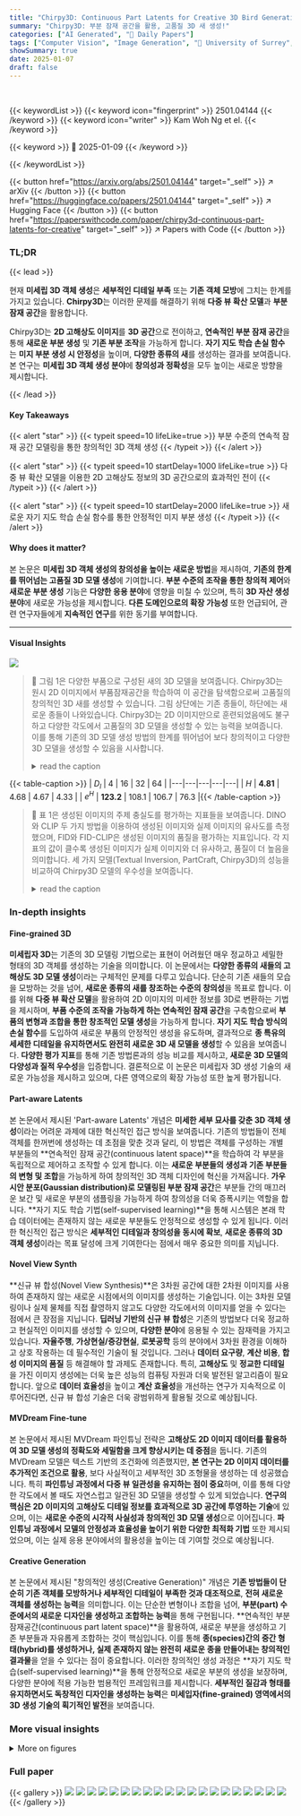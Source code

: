 ```yaml
---
title: "Chirpy3D: Continuous Part Latents for Creative 3D Bird Generation"
summary: "Chirpy3D: 부분 잠재 공간을 활용, 고품질 3D 새 생성!"
categories: ["AI Generated", "🤗 Daily Papers"]
tags: ["Computer Vision", "Image Generation", "🏢 University of Surrey",]
showSummary: true
date: 2025-01-07
draft: false
---
```


<br>

{{< keywordList >}}
{{< keyword icon="fingerprint" >}} 2501.04144 {{< /keyword >}}
{{< keyword icon="writer" >}} Kam Woh Ng et el. {{< /keyword >}}
 
{{< keyword >}} 🤗 2025-01-09 {{< /keyword >}}
 
{{< /keywordList >}}

{{< button href="https://arxiv.org/abs/2501.04144" target="_self" >}}
↗ arXiv
{{< /button >}}
{{< button href="https://huggingface.co/papers/2501.04144" target="_self" >}}
↗ Hugging Face
{{< /button >}}
{{< button href="https://paperswithcode.com/paper/chirpy3d-continuous-part-latents-for-creative" target="_self" >}}
↗ Papers with Code
{{< /button >}}




### TL;DR


{{< lead >}}

현재 **미세립 3D 객체 생성**은 **세부적인 디테일 부족** 또는 **기존 객체 모방**에 그치는 한계를 가지고 있습니다. **Chirpy3D**는 이러한 문제를 해결하기 위해 **다중 뷰 확산 모델**과 **부분 잠재 공간**을 활용합니다. 



Chirpy3D는 **2D 고해상도 이미지**를 **3D 공간**으로 전이하고, **연속적인 부분 잠재 공간**을 통해 **새로운 부분 생성** 및 **기존 부분 조작**을 가능하게 합니다. **자기 지도 학습 손실 함수**는 **미지 부분 생성 시 안정성**을 높이며, **다양한 종류의 새**를 생성하는 결과를 보여줍니다.  본 연구는 **미세립 3D 객체 생성 분야**에 **창의성과 정확성**을 모두 높이는 새로운 방향을 제시합니다.

{{< /lead >}}


#### Key Takeaways

{{< alert "star" >}}
{{< typeit speed=10 lifeLike=true >}} 부분 수준의 연속적 잠재 공간 모델링을 통한 창의적인 3D 객체 생성 {{< /typeit >}}
{{< /alert >}}

{{< alert "star" >}}
{{< typeit speed=10 startDelay=1000 lifeLike=true >}} 다중 뷰 확산 모델을 이용한 2D 고해상도 정보의 3D 공간으로의 효과적인 전이 {{< /typeit >}}
{{< /alert >}}

{{< alert "star" >}}
{{< typeit speed=10 startDelay=2000 lifeLike=true >}} 새로운 자기 지도 학습 손실 함수를 통한 안정적인 미지 부분 생성 {{< /typeit >}}
{{< /alert >}}

#### Why does it matter?
본 논문은 **미세립 3D 객체 생성의 창의성을 높이는 새로운 방법**을 제시하여, **기존의 한계를 뛰어넘는 고품질 3D 모델 생성**에 기여합니다. **부분 수준의 조작을 통한 창의적 제어**와 **새로운 부분 생성** 기능은 **다양한 응용 분야**에 영향을 미칠 수 있으며, 특히 **3D 자산 생성 분야**에 새로운 가능성을 제시합니다. **다른 도메인으로의 확장 가능성** 또한 언급되어, 관련 연구자들에게 **지속적인 연구**를 위한 동기를 부여합니다.

------
#### Visual Insights



![](https://arxiv.org/html/2501.04144/x2.png)

> 🔼 그림 1은 다양한 부품으로 구성된 새의 3D 모델을 보여줍니다. Chirpy3D는 원시 2D 이미지에서 부품잠재공간을 학습하여 이 공간을 탐색함으로써 고품질의 창의적인 3D 새를 생성할 수 있습니다. 그림 상단에는 기존 종들이, 하단에는 새로운 종들이 나와있습니다.  Chirpy3D는 2D 이미지만으로 훈련되었음에도 불구하고 다양한 각도에서 고품질의 3D 모델을 생성할 수 있는 능력을 보여줍니다.  이를 통해 기존의 3D 모델 생성 방법의 한계를 뛰어넘어 보다 창의적이고 다양한 3D 모델을 생성할 수 있음을 시사합니다.
> <details>
> <summary>read the caption</summary>
> Figure 1:  Generated chirpy 3D birds composed of diverse parts. Our Chirpy3D learns a part latent space from raw 2D images and can generate high-quality creative 3D birds by exploring the part latent space. (Top) Existing species. (Bottom) Novel species.
> </details>





{{< table-caption >}}
| $D_{l}$ | 4 | 16 | 32 | 64 |
|---|---|---|---|---|
| $H$ | **4.81** | 4.68 | 4.67 | 4.33 |
| $e^{H}$ | **123.2** | 108.1 | 106.7 | 76.3 |{{< /table-caption >}}

> 🔼 표 1은 생성된 이미지의 주제 충실도를 평가하는 지표들을 보여줍니다.  DINO와 CLIP 두 가지 방법을 이용하여 생성된 이미지와 실제 이미지의 유사도를 측정했으며, FID와 FID-CLIP은 생성된 이미지의 품질을 평가하는 지표입니다.  각 지표의 값이 클수록 생성된 이미지가 실제 이미지와 더 유사하고, 품질이 더 높음을 의미합니다.  세 가지 모델(Textual Inversion, PartCraft, Chirpy3D)의 성능을 비교하여 Chirpy3D 모델의 우수성을 보여줍니다.
> <details>
> <summary>read the caption</summary>
> Table 1: Subject fidelity metrics.
> </details>





### In-depth insights


#### Fine-grained 3D
**미세립자 3D**는 기존의 3D 모델링 기법으로는 표현이 어려웠던 매우 정교하고 세밀한 형태의 3D 객체를 생성하는 기술을 의미합니다.  이 논문에서는 **다양한 종류의 새들의 고해상도 3D 모델 생성**이라는 구체적인 문제를 다루고 있습니다.  단순히 기존 새들의 모습을 모방하는 것을 넘어, **새로운 종류의 새를 창조하는 수준의 창의성**을 목표로 합니다. 이를 위해 **다중 뷰 확산 모델**을 활용하여 2D 이미지의 미세한 정보를 3D로 변환하는 기법을 제시하며, **부품 수준의 조작을 가능하게 하는 연속적인 잠재 공간**을 구축함으로써 **부품의 변형과 조합을 통한 창조적인 모델 생성**을 가능하게 합니다.  **자기 지도 학습 방식의 손실 함수**를 도입하여 새로운 부품의 안정적인 생성을 유도하며, 결과적으로 **종 특유의 세세한 디테일을 유지하면서도 완전히 새로운 3D 새 모델을 생성**할 수 있음을 보여줍니다.  **다양한 평가 지표**를 통해 기존 방법론과의 성능 비교를 제시하고, **새로운 3D 모델의 다양성과 질적 우수성**을 입증합니다.  결론적으로 이 논문은 미세립자 3D 생성 기술의 새로운 가능성을 제시하고 있으며,  다른 영역으로의 확장 가능성 또한 높게 평가됩니다.

#### Part-aware Latents
본 논문에서 제시된 'Part-aware Latents' 개념은 **미세한 세부 묘사를 갖춘 3D 객체 생성**이라는 어려운 과제에 대한 혁신적인 접근 방식을 보여줍니다.  기존의 방법들이 전체 객체를 한꺼번에 생성하는 데 초점을 맞춘 것과 달리, 이 방법은 객체를 구성하는 개별 부분들의 **연속적인 잠재 공간(continuous latent space)**을 학습하여 각 부분을 독립적으로 제어하고 조작할 수 있게 합니다. 이는 **새로운 부분들의 생성과 기존 부분들의 변형 및 조합**을 가능하게 하여 창의적인 3D 객체 디자인에 혁신을 가져옵니다.  **가우시안 분포(Gaussian distribution)로 모델링된 부분 잠재 공간**은 부분들 간의 매끄러운 보간 및 새로운 부분의 샘플링을 가능하게 하여 창의성을 더욱 증폭시키는 역할을 합니다.  **자기 지도 학습 기법(self-supervised learning)**을 통해 시스템은 본래 학습 데이터에는 존재하지 않는 새로운 부분들도 안정적으로 생성할 수 있게 됩니다.  이러한 혁신적인 접근 방식은 **세부적인 디테일과 창의성을 동시에 확보**,  **새로운 종류의 3D 객체 생성**이라는 목표 달성에 크게 기여한다는 점에서 매우 중요한 의미를 지닙니다.

#### Novel View Synth
**신규 뷰 합성(Novel View Synthesis)**은 3차원 공간에 대한 2차원 이미지를 사용하여 존재하지 않는 새로운 시점에서의 이미지를 생성하는 기술입니다. 이는 3차원 모델링이나 실제 물체를 직접 촬영하지 않고도 다양한 각도에서의 이미지를 얻을 수 있다는 점에서 큰 장점을 지닙니다.  **딥러닝 기반의 신규 뷰 합성**은 기존의 방법보다 더욱 정교하고 현실적인 이미지를 생성할 수 있으며, **다양한 분야**에 응용될 수 있는 잠재력을 가지고 있습니다.  **자율주행**, **가상현실/증강현실**, **로봇공학** 등의 분야에서 3차원 환경을 이해하고 상호 작용하는 데 필수적인 기술이 될 것입니다.  그러나 **데이터 요구량**, **계산 비용**, **합성 이미지의 품질** 등 해결해야 할 과제도 존재합니다. 특히, **고해상도** 및 **정교한 디테일**을 가진 이미지 생성에는 더욱 높은 성능의 컴퓨팅 자원과 더욱 발전된 알고리즘이 필요합니다.  앞으로 **데이터 효율성**을 높이고 **계산 효율성**을 개선하는 연구가 지속적으로 이루어진다면, 신규 뷰 합성 기술은 더욱 광범위하게 활용될 것으로 예상됩니다.

#### MVDream Fine-tune
본 논문에서 제시된 MVDream 파인튜닝 전략은 **고해상도 2D 이미지 데이터를 활용하여 3D 모델 생성의 정확도와 세밀함을 크게 향상시키는 데 중점**을 둡니다. 기존의 MVDream 모델은 텍스트 기반의 조건화에 의존했지만, **본 연구는 2D 이미지 데이터를 추가적인 조건으로 활용**, 보다 사실적이고 세부적인 3D 조형물을 생성하는 데 성공했습니다. 특히 **파인튜닝 과정에서 다중 뷰 일관성을 유지하는 점이 중요**하며, 이를 통해 다양한 각도에서 볼 때도 자연스럽고 일관된 3D 모델을 생성할 수 있게 되었습니다.  **연구의 핵심은 2D 이미지의 고해상도 디테일 정보를 효과적으로 3D 공간에 투영하는 기술**에 있으며, 이는 **새로운 수준의 시각적 사실성과 창의적인 3D 모델 생성**으로 이어집니다.  **파인튜닝 과정에서 모델의 안정성과 효율성을 높이기 위한 다양한 최적화 기법** 또한 제시되었으며, 이는 실제 응용 분야에서의 활용성을 높이는 데 기여할 것으로 예상됩니다.

#### Creative Generation
본 논문에서 제시된 "창의적인 생성(Creative Generation)" 개념은 **기존 방법들이 단순히 기존 객체를 모방하거나 세부적인 디테일이 부족한 것과 대조적으로**, **전혀 새로운 객체를 생성하는 능력**을 의미합니다.  이는 단순한 변형이나 조합을 넘어, **부분(part) 수준에서의 새로운 디자인을 생성하고 조합하는 능력**을 통해 구현됩니다.  **연속적인 부분잠재공간(continuous part latent space)**을 활용하여, 새로운 부분을 생성하고 기존 부분들과 자유롭게 조합하는 것이 핵심입니다. 이를 통해 **종(species)간의 중간 형태(hybrid)를 생성하거나, 실제 존재하지 않는 완전히 새로운 종을 만들어내는 창의적인 결과물**을 얻을 수 있다는 점이 중요합니다. 이러한 창의적인 생성 과정은 **자기 지도 학습(self-supervised learning)**을 통해 안정적으로 새로운 부분의 생성을 보장하며, 다양한 분야에 적용 가능한 범용적인 프레임워크를 제시합니다.  **세부적인 질감과 형태를 유지하면서도 독창적인 디자인을 생성하는 능력**은 **미세입자(fine-grained) 영역에서의 3D 생성 기술의 획기적인 발전**을 보여줍니다.


### More visual insights

<details>
<summary>More on figures
</summary>


![](https://arxiv.org/html/2501.04144/x3.png)

> 🔼 그림 2는 Chirpy3D의 전체 구조를 보여줍니다. (위쪽) 학습 중에는 2D 새 이미지만 사용하여 텍스트-다중 뷰 확산 모델(예: MVDream)을 미세 조정합니다. 연속적인 부분 인식 잠재 공간을 모델링하여 기본 부분 정보를 학습하는 것을 목표로 합니다. 이는 학습 가능한 f를 통해 일련의 종 임베딩 𝒆𝒆 을 부분 잠재 변수 𝒍𝒍 으로 투영하고, 학습 가능한 g를 통해 단어 임베딩 𝒕𝒕 으로 디코딩하여 텍스트 프롬프트에 삽입함으로써 달성됩니다. 확산 손실(식 5)과 여러 손실 목표(가우시안 분포로 부분 잠재 변수를 모델링하기 위한 ℒregsubscriptℒreg (식 2), 부분 분리을 위한 ℒattnsubscriptℒattn (식 6), 시각적 일관성을 높이기 위한 제안된 ℒclsubscriptℒcl (식 4))를 사용하여 확산 모델을 학습합니다. f와 g는 학습 가능한 모듈입니다. 효율적인 학습을 위해 U-Net의 크로스 어텐션 계층에 LoRA 계층을 추가했습니다. (아래쪽) 추론 중에는 원하는 부분 잠재 변수를 조건으로 사용하여 먼저 다중 뷰 이미지를 미리 본 다음 SDS 손실 ℒSDSsubscriptℒSDS 을 통해 3D 표현(예: NeRF)으로 변환할 수 있습니다.
> <details>
> <summary>read the caption</summary>
> Figure 2:  Overall architecture of our Chirpy3D. (Top) During training, we fine-tune a text-to-multi-view diffusion model (e.g., MVDream) with only 2D images of birds. We aim to learn the underlying part information by modeling a continuous part-aware latent space. This is achieved by learning a set of species embeddings 𝒆𝒆\bm{e}bold_italic_e, project them into part latents 𝒍𝒍\bm{l}bold_italic_l through learnable f𝑓fitalic_f, decode into word embeddings 𝒕𝒕\bm{t}bold_italic_t through learnable g𝑔gitalic_g and insert into text prompt. We train the diffusion model with diffusion loss (Eq. 5) and multiple loss objectives – ℒregsubscriptℒreg\mathcal{L}_{\text{reg}}caligraphic_L start_POSTSUBSCRIPT reg end_POSTSUBSCRIPT (Eq. 2) to model part latents as Gaussian distribution, ℒattnsubscriptℒattn\mathcal{L}_{\text{attn}}caligraphic_L start_POSTSUBSCRIPT attn end_POSTSUBSCRIPT (Eq. 6) for part disentanglement, and our proposed ℒclsubscriptℒcl\mathcal{L}_{\text{cl}}caligraphic_L start_POSTSUBSCRIPT cl end_POSTSUBSCRIPT (Eq. 4) to enhance visual coherency. f𝑓fitalic_f and g𝑔gitalic_g are trainable modules. For efficient training, we added LoRA layers into cross-attention layers of the U-Net. (Bottom) During inference, we can first preview multi-view images by selecting desired part latents as condition before turning them into 3D representations (e.g., NeRF) through SDS loss ℒSDSsubscriptℒSDS\mathcal{L}_{\text{SDS}}caligraphic_L start_POSTSUBSCRIPT SDS end_POSTSUBSCRIPT.
> </details>



![](https://arxiv.org/html/2501.04144/x4.png)

> 🔼 이 그림은 본 논문에서 제안하는 방법이 어떻게 새로운 부분(part)들을 생성하는지 보여줍니다.  새로운 부분에 대한 이미지 데이터가 없기 때문에, 기존의 자연 이미지들을 대신 사용합니다.  두 개의 노이즈가 포함된 잠재 벡터(latent)에 대해 크로스 어텐션 특징맵(cross-attention feature maps)을 추출하고, 두 맵 사이의 차이를 최소화하는 방식입니다.  이를 통해 모델이 어떤 잠재 벡터가 주어지더라도 유사한 특징맵을 생성하도록 유도하여, 결과적으로 보이지 않는 새로운 부분들에 대한 노이즈 제거(denoising) 과정을 안정적으로 만듭니다.  즉, 새로운 부분에 대한 이미지가 없어도, 유사한 특징을 가진 기존 이미지들을 활용하여 새로운 부분을 생성하고, 이 과정을 안정적으로 수행할 수 있도록 하는 메커니즘을 보여줍니다.
> <details>
> <summary>read the caption</summary>
> Figure 3: As we do not have images of unseen part latents, we use real natural images as our proxy. We extract cross-attention feature maps F𝐹Fitalic_F of two noised latents, then minimize the discrepancy between the two feature maps. This will encourage the model to compute similar feature maps for any given part latents, which indirectly stabilizes the denoising process for unseen latents.
> </details>



![](https://arxiv.org/html/2501.04144/extracted/6117322/figs/cls/subject_ti_2x.jpg)

> 🔼 그림 4는 Chirpy3D 모델이 새로운 새를 생성하는 세 가지 방법을 보여줍니다. (a)에서는 이미 학습 데이터에 존재하는 부분들을 선택하여 새로운 조합의 새를 만드는 과정을 보여줍니다. 이는 기존 부분들의 새로운 배열을 통해 새롭지만 현실적인 새를 생성하는 방식입니다. (b)에서는 모델이 학습 데이터에는 없던 완전히 새로운 부분들을 생성하는 방법을 보여줍니다. 이는 잠재 공간에서 샘플링을 통해 이전에 보지 못한 새로운 특징들을 가진 부분들을 생성하는 것을 의미합니다. 마지막으로 (c)에서는 기존 부분들을 보간하여 새로운 부분들을 생성하는 방법을 보여줍니다. 이는 기존 부분들의 특징들을 혼합하여 새로운, 그러나 현실적인 부분들을 만들어내는 방식입니다.  각 방법 모두 다양한 부분들의 조합을 통해 창의적인 새들을 생성할 수 있습니다.
> <details>
> <summary>read the caption</summary>
> Figure 4: (a) Seen part selection generation. Unseen part synthesis via (b) novel sampling and (c) interpolation.
> </details>



![](https://arxiv.org/html/2501.04144/extracted/6117322/figs/cls/subject_partcraft_2x.jpg)

> 🔼 그림은 논문의 실험 결과 중 하나로, 세 가지 다른 방법(Textual Inversion, PartCraft, Chirpy3D)을 사용하여 생성한 이미지들을 보여줍니다. Textual Inversion은 품질이 떨어지는 이미지를 생성하고, PartCraft는 다양성이 부족하며, Chirpy3D는 세 가지 방법 중 가장 품질이 좋고 다양한 이미지를 생성합니다. 각 방법은 이미지 생성에 대한 서로 다른 접근 방식을 보여주며, Chirpy3D가 가장 우수한 성능을 보임을 시각적으로 보여주는 비교 그림입니다.
> <details>
> <summary>read the caption</summary>
> (a) Textual Inversion
> </details>



![](https://arxiv.org/html/2501.04144/extracted/6117322/figs/cls/subject_ours_2x.jpg)

> 🔼 그림은 논문의 Part Composition 섹션에 속하며, PartCraft 모델이 다양한 새 종의 부분들을 조합하여 새 이미지를 생성하는 능력을 보여줍니다.  각 열은 특정 새의 부분들을 다른 새의 부분들로 바꿔치기 한 결과를 보여주며,  PartCraft 모델이 부분들을 얼마나 잘 분리하고 조합할 수 있는지 시각적으로 보여줍니다.  각 행은 서로 다른 새들을 나타내며,  각 열은 원본 새의 앞쪽, 머리, 날개 부분을 각각 다른 새의 해당 부분으로 교체하여 생성한 결과 이미지를 보여줍니다.
> <details>
> <summary>read the caption</summary>
> (b) PartCraft
> </details>



![](https://arxiv.org/html/2501.04144/x5.png)

> 🔼 그림 (c)는 본 논문에서 제안하는 Chirpy3D 모델을 사용하여 생성한 다양한 새들의 3D 모델들을 보여줍니다.  Chirpy3D는 부분별 잠재 공간을 이용하여 기존 종의 특징을 유지하면서도 완전히 새로운 종류의 새들을 창의적으로 생성할 수 있습니다. 그림에서는 다양한 부리, 깃털, 머리 모양 등 새의 신체 부분들이 어떻게 조합되어 새로운 형태를 만들어내는지 보여줍니다. 이는 Chirpy3D 모델이 세밀한 부분까지 고려하여 사실적이고 다양한 새들을 생성할 수 있음을 시각적으로 보여주는 예시입니다.
> <details>
> <summary>read the caption</summary>
> (c) Chirpy3D (Ours)
> </details>



![](https://arxiv.org/html/2501.04144/extracted/6117322/figs/interpolation/interpolate_ti.jpg)

> 🔼 그림 5는 논문에서 제시된 Chirpy3D 모델이 청딱따구리와 백펠리컨이라는 두 가지 서로 다른 종의 새를 생성하는 능력을 보여줍니다. 각 종에 대해 여러 개의 샘플 이미지가 제시되어 모델이 다양한 각도와 자세로 새를 생성할 수 있음을 시각적으로 보여줍니다.  이 이미지들은 모델의 정확성과 생성 품질을 평가하는 데 도움이 되며, 특히 미세한 디테일과 다양한 종류의 새를 생성하는 능력을 강조합니다.
> <details>
> <summary>read the caption</summary>
> Figure 5: Subject generation of 2 different species -blue jay, white pelican.
> </details>



![](https://arxiv.org/html/2501.04144/extracted/6117322/figs/interpolation/interpolate_partcraft.jpg)

> 🔼 그림 6은 부분 조성의 시각적 비교를 보여줍니다. 각 열은 (A) 빨간색 울새, (B) 윌슨 솔새, (C) 작은 바다오리, (D) 캘리포니아 갈매기, (E) 뿔 딱새, (F) 노래 참새의 세 가지 다른 종의 새들을 보여줍니다. 각 열의 상단은 원본 이미지를, 하단은 부분별 조성을 통해 생성된 이미지를 보여줍니다. 빨간색 원은 변경된 부분을 나타냅니다. 원본과 조성 이미지 모두 동일한 시드로 생성되었습니다. 이 그림은 모델이 개별 부분을 인식하고 조작하여 새로운 조합을 생성할 수 있는 능력을 보여줍니다.
> <details>
> <summary>read the caption</summary>
> Figure 6: Visual comparison of part composition. A,B,C,D,E,F𝐴𝐵𝐶𝐷𝐸𝐹A,B,C,D,E,Fitalic_A , italic_B , italic_C , italic_D , italic_E , italic_F represent cardinal, wilson warbler, least auklet, california gull, horned lark, and song sparrow respectively. Red circles indicate changed parts. All generated (including sources & targets) by the same seed.
> </details>



![](https://arxiv.org/html/2501.04144/extracted/6117322/figs/interpolation/interpolate_ours.jpg)

> 🔼 그림은 논문의 4. 실험 섹션에 속하며, 세 가지 다른 방법(Textual Inversion, PartCraft, Chirpy3D)을 사용하여 생성된 이미지를 보여줍니다. Textual Inversion은 단순히 단어 임베딩을 직접 조작하여 이미지를 생성하지만, PartCraft와 Chirpy3D는 부품 수준의 조작을 통해 더욱 정교하고 창의적인 제어를 가능하게 합니다.  각 방법의 이미지 품질과 다양성을 비교하여 Chirpy3D의 우수성을 보여줍니다. 특히, Textual Inversion의 경우에는 이미지에 인공물이 많이 나타나는 것을 확인할 수 있으며, PartCraft는 다양성이 부족한 것으로 나타나 있습니다. 반면 Chirpy3D는 세 가지 방법 중 가장 높은 품질과 다양성을 보여주는 결과를 생성합니다.
> <details>
> <summary>read the caption</summary>
> (a) Textual Inversion
> </details>



![](https://arxiv.org/html/2501.04144/extracted/6117322/figs/random/tsne_part_ti.png)

> 🔼 그림은 논문의 Part Composition 섹션에 속하며, PartCraft 모델이 다양한 조류 종의 부분들을 조합하여 새로운 조류 이미지를 생성하는 능력을 보여줍니다.  PartCraft 모델은 개별 부분들을 개별 토큰으로 인코딩하는 방식을 사용하며, 이 그림에서는 소스 이미지에서 특정 부분을 선택하여 타겟 이미지의 해당 부분과 교체하는 과정을 보여줍니다.  이를 통해 각 부분의 독립성과 모델의 조합 능력을 평가할 수 있습니다. 그림에는 여러 가지 조류 종의 이미지들이 나열되어 있으며, 각 이미지는 소스 이미지와 타겟 이미지로 나뉘어져,  PartCraft 모델이 어떻게 부분들을 조합하는지 시각적으로 보여줍니다.
> <details>
> <summary>read the caption</summary>
> (b) PartCraft
> </details>



![](https://arxiv.org/html/2501.04144/extracted/6117322/figs/random/tsne_partcraft.png)

> 🔼 이 그림은 논문의 핵심 방법론인 Chirpy3D 모델의 성능을 보여줍니다.  Chirpy3D는 기존 방법론들과 달리, 새롭고 사실적인 새의 부품들을 생성하고 이들을 결합하여 완전히 새로운 새들을 만들어낼 수 있습니다. 이 그림은 다양한 종류의 새들과, 기존에 존재하지 않는 새로운 새들을 보여주는 것으로, Chirpy3D가 얼마나 창의적이고 세밀한 3D 모델을 생성할 수 있는지를 시각적으로 보여줍니다.  위쪽에는 실제 존재하는 새들의 이미지가, 아래쪽에는 Chirpy3D가 생성한 새들의 이미지가 나와 있습니다.
> <details>
> <summary>read the caption</summary>
> (c) Chirpy3D (Ours)
> </details>



![](https://arxiv.org/html/2501.04144/extracted/6117322/figs/random/tsne_ours_kl0001.png)

> 🔼 그림 7은 파란색 솔잣새와 추기새 두 종의 모든 부분잠재변수를 선형 보간한 결과를 보여줍니다. 한 가지 뷰만 표시되어 있습니다. Chirpy3D는 PartCraft와 달리 특정 단계 이후 갑작스러운 변화(빨간색 상자) 없이 훨씬 부드러운 보간을 달성합니다. PartCraft의 경우 보간 과정에서 갑작스럽게 다른 이미지로 바뀌는 현상이 발생하는데, 이는 부분잠재공간이 연속적이지 않기 때문일 수 있습니다. 반면 Chirpy3D는 연속적인 부분잠재공간을 사용하여 부드러운 전환을 생성합니다. 이는 새의 부분들을 자연스럽게 혼합하여 새로운 종류의 새를 만들어낼 수 있음을 보여줍니다.
> <details>
> <summary>read the caption</summary>
> Figure 7:  Linear interpolation of all part latents between two different species – blue jay and cardinal. Only one view is shown. Our Chirpy3D achieves much smoother interpolation, unlike PartCraft exhibits an abrupt switch phenomenon after a certain step (red box).
> </details>



![](https://arxiv.org/html/2501.04144/extracted/6117322/figs/random/random_ti.jpg)

> 🔼 그림은 논문의 실험 결과 중 하나로, 세 가지 다른 방법(Textual Inversion, PartCraft, Chirpy3D)을 사용하여 생성한 이미지들을 보여줍니다.  각 방법은 텍스트 기반으로 이미지를 생성하지만, Textual Inversion은 단순한 텍스트 조합에 의존하여 품질이 떨어지고, PartCraft는 부분적인 세부 묘사에는 강점을 보이지만 다양성이 부족한 반면, Chirpy3D는 세부적인 부분과 다양성 모두 우수함을 보여주는 것을 목적으로 합니다. 이는 본 논문에서 제안된 Chirpy3D 모델이 보다 창의적이고 정교한 이미지 생성에 효과적임을 시각적으로 보여줍니다.
> <details>
> <summary>read the caption</summary>
> (a) Textual Inversion
> </details>



![](https://arxiv.org/html/2501.04144/extracted/6117322/figs/consistency/consistency_partcraft.jpg)

> 🔼 그림은 논문의 Part Composition 실험 결과를 보여줍니다. PartCraft 모델을 사용하여 기존 이미지의 일부를 다른 이미지의 해당 부분으로 바꿔치기하여 부분 조성을 평가합니다. 그림은 소스 이미지, 대상 이미지, 그리고 PartCraft 모델에 의해 생성된 이미지들을 보여주어 모델의 부분 조성 능력을 시각적으로 보여줍니다. 각 이미지는 새의 특정 부분(예: 머리, 날개, 몸통)을 강조하여 모델이 부분들을 어떻게 식별하고 조합하는지 보여줍니다.
> <details>
> <summary>read the caption</summary>
> (b) PartCraft
> </details>



![](https://arxiv.org/html/2501.04144/extracted/6117322/figs/random/random_ours.jpg)

> 🔼 그림 (c)는 본 논문에서 제안하는 Chirpy3D 모델이 생성한 이미지들을 보여줍니다. 이 그림은 다양한 종류의 새들을 매우 정교하고 사실적인 디테일로 묘사하고 있습니다. 기존 종들과 새로운 종들을 모두 포함하고 있으며, 각 새들의 부품들이 자연스럽게 조합되어 새롭고 독창적인 새들을 만들어내는 Chirpy3D의 창의적인 능력을 보여줍니다. 각 새들은 다양한 각도에서 촬영된 여러 뷰를 가지고 있어 3D 모델의 질감과 입체감을 더욱 생생하게 표현합니다.
> <details>
> <summary>read the caption</summary>
> (c) Chirpy3D (Ours)
> </details>



![](https://arxiv.org/html/2501.04144/x6.png)

> 🔼 그림 8은 생성된 이미지의 DINO 특징에 대한 t-SNE 임베딩을 보여줍니다. 파란색은 기존 종의 이미지 재구성을, 주황색은 새로운 종의 생성을 나타냅니다. 이 그림은 생성 모델이 기존 종의 특징을 얼마나 잘 학습했는지, 그리고 새로운 종을 얼마나 잘 생성하는지를 시각적으로 비교 분석하기 위해 사용되었습니다.  t-SNE는 고차원 데이터를 2차원 공간에 투영하여 시각화하는 기법으로, 유사한 특징을 가진 이미지들은 서로 가깝게 표현됩니다. 따라서 그림 8을 통해 생성된 이미지들의 특징 분포를 직관적으로 이해하고, 모델의 생성 능력을 평가할 수 있습니다.
> <details>
> <summary>read the caption</summary>
> Figure 8: t-SNE embeddings of DINO features of generated images. Blue represents images of subject reconstruction; Orange represents images of novel generation.
> </details>



![](https://arxiv.org/html/2501.04144/extracted/6117322/figs/consistency/consistency_baseline.jpg)

> 🔼 그림은 논문의 4. Experiment 섹션의 일부이며, 세 가지 다른 방법(Textual Inversion, PartCraft, Chirpy3D)을 사용하여 생성된 이미지를 보여줍니다. Textual Inversion은 품질이 떨어지고, PartCraft는 다양성이 부족하며, Chirpy3D는 세 가지 방법 중 가장 우수한 성능을 보입니다. 이 그림은 각 방법의 장단점을 시각적으로 비교하여 논문에서 제시하는 Chirpy3D 모델의 성능을 강조합니다.  각각의 방법은 2D 이미지로부터 3D 조류 객체를 생성하며, Textual Inversion의 경우 생성된 이미지의 질이 떨어지고, PartCraft의 경우 다양성이 부족한 반면, Chirpy3D는 높은 질과 다양성을 보이는 것을 확인할 수 있습니다.
> <details>
> <summary>read the caption</summary>
> (a) Textual Inversion
> </details>



![](https://arxiv.org/html/2501.04144/extracted/6117322/figs/consistency/consistency_ours.jpg)

> 🔼 그림은 논문의 Part Composition 부분에 속하며, PartCraft 모델이 생성한 이미지들을 보여줍니다.  PartCraft는 부분 단위로 이미지를 조작하고 생성하는 모델인데, 이 그림에서는 기존 이미지의 특정 부분을 다른 이미지의 해당 부분으로 바꾸어 새로운 조합을 만들어낸 결과를 보여줍니다.  각 열은 특정 새의 여러 부분(몸통, 머리, 날개 등)을 서로 다른 새의 부분들로 교체해 생성한 이미지들을 나타냅니다.  이는 PartCraft 모델의 부분 교체 및 조합 능력을 시각적으로 보여주는 예시입니다.  다양한 새의 부분들이 결합되어 새로운 종류의 새와 같은 이미지들이 생성되는 것을 확인할 수 있습니다.
> <details>
> <summary>read the caption</summary>
> (b) PartCraft
> </details>



![](https://arxiv.org/html/2501.04144/x7.png)

> 🔼 그림 (c)는 논문의 Chirpy3D 모델을 사용하여 생성한 다양한 새들의 3D 모델들을 보여줍니다. 이 그림은 Chirpy3D 모델이 기존 종의 특징을 유지하면서 새로운 종의 새를 생성할 수 있는 능력을 보여주는 여러 가지 예시들을 포함하고 있습니다. 각 새의 3D 모델은 다양한 각도에서 여러 뷰로 표현되어 모델의 정확성과 디테일을 더욱 자세히 보여줍니다.  이 이미지들은 Chirpy3D의 창의적인 3D 객체 생성 능력을 강조하며,  새로운 부분들을 생성하고 조합하여 다양한 시각적 결과물을 만들어낼 수 있는 잠재력을 보여줍니다.
> <details>
> <summary>read the caption</summary>
> (c) Chirpy3D (Ours)
> </details>



![](https://arxiv.org/html/2501.04144/x8.png)

> 🔼 그림 9는 무작위로 샘플링된 잠재 벡터/임베딩을 사용하여 생성된 이미지들을 보여줍니다. Textual Inversion은 단어 임베딩의 직접적인 보간으로 인해 이미지에 아티팩트가 자주 발생하는 반면, PartCraft는 아티팩트가 적게 발생하지만 일관성이 부족합니다. 반면 Chirpy3D는 더욱 다양한 새로운 이미지들을 생성합니다. 이 그림은 서로 다른 세 가지 방법(Textual Inversion, PartCraft, Chirpy3D)을 사용하여 생성된 이미지들을 비교하여 각 방법의 강점과 약점을 보여줍니다. 특히 Chirpy3D는 새로운 종류의 새들을 생성하는 데 뛰어난 다양성을 보여줍니다.
> <details>
> <summary>read the caption</summary>
> Figure 9: Generated images with random sampled latents/embeddings. Textual Inversion often produces images with artifacts due to the direct interpolation of word embeddings. PartCraft can generate images with fewer artifacts but lacks consistency. In contrast, our Chirpy3D generates novel images with greater diversity.
> </details>



![](https://arxiv.org/html/2501.04144/x9.png)

> 🔼 그림 10은 본 논문에서 제안하는 Chirpy3D 모델이 학습한 3D 객체들을 NeRF(Neural Radiance Fields)를 사용하여 렌더링한 결과를 보여줍니다. 다양한 종류의 새들이 정교한 디테일과 함께 사실적으로 표현되어 있으며,  Chirpy3D가 2D 이미지 데이터로부터 고품질의 3D 모델 생성이 가능함을 시각적으로 보여줍니다.  각 이미지는 서로 다른 시드(seed) 값을 사용하여 생성되었으며, 모델의 생성 능력과 다양성을 강조합니다.
> <details>
> <summary>read the caption</summary>
> Figure 10: NeRF rendering of learned 3D objects.
> </details>



![](https://arxiv.org/html/2501.04144/extracted/6117322/figs/supp/fg3d_dog.jpg)

> 🔼 그림은 논문의 4.3절(추가 분석)에서 언급된 내용과 관련이 있습니다.  ℒclsubscriptℒcl mathcal{L}_{ text{cl}}는 자기 지도 학습 손실 함수(self-supervised feature consistency loss)를 나타냅니다.  (a)는 이 손실 함수를 적용하지 않았을 때 생성된 이미지의 시각적 일관성을 보여줍니다.  즉, 생성된 새 부품(unseen parts)이 서로 일관성 있게 조합되지 않고 이미지에 인공물(artifacts)이 나타날 수 있음을 보여주는 것입니다.  이 그림은 모델이 새로운 부품을 생성하는 능력과 시각적 일관성을 유지하는 능력을 비교 분석하는 데 사용됩니다.
> <details>
> <summary>read the caption</summary>
> (a) Ours without ℒclsubscriptℒcl\mathcal{L}_{\text{cl}}caligraphic_L start_POSTSUBSCRIPT cl end_POSTSUBSCRIPT
> </details>



![](https://arxiv.org/html/2501.04144/extracted/6117322/figs/supp/fg3d_animal.jpg)

> 🔼 그림은 논문의 3.3절 최적화 부분에서 언급하는, 제안된 feature consistency loss (ℒcl) 의 효과를 보여줍니다.  ℒcl을 적용했을 때 (b) 와 적용하지 않았을 때 (a) 의 시각적 일관성을 비교하여,  ℒcl 이 생성된 객체의 시각적 품질을 향상시키는 데 기여함을 보여주는 정성적 결과입니다.  특히,  보이지 않는 부분들에 대한 일관성을 유지하는 데 효과적임을 시각적으로 확인할 수 있습니다.
> <details>
> <summary>read the caption</summary>
> (b) Ours with ℒclsubscriptℒcl\mathcal{L}_{\text{cl}}caligraphic_L start_POSTSUBSCRIPT cl end_POSTSUBSCRIPT
> </details>



![](https://arxiv.org/html/2501.04144/extracted/6117322/figs/supp/reason_gs75_bird_10.jpg)

> 🔼 그림 11은 새로운 잠재 공간에서 무작위로 생성된 이미지를 보여줍니다. 모든 이미지는 동일한 카메라 위치에서 생성되었지만, 서로 다른 난수 시드를 사용했습니다. (a)는 제안된 특징 일관성 손실(ℒcl) 없이 생성된 이미지들이 일관성이 부족하고, 시각적 특징이 불일치하며, 인공적인 아티팩트가 많이 보이는 반면, (b)는 ℒcl을 적용하여 생성된 이미지들이 훨씬 더 일관성 있고, 시각적 특징이 일치하며, 아티팩트가 적다는 것을 보여줍니다. 이는 ℒcl이 생성된 이미지의 시각적 품질과 일관성을 향상시키는 데 중요한 역할을 한다는 것을 시사합니다.
> <details>
> <summary>read the caption</summary>
> Figure 11:  All images are generated with the same camera pose but with different seeds on unseen latent. (a) Without our feature consistency loss ℒclsubscriptℒcl\mathcal{L}_{\text{cl}}caligraphic_L start_POSTSUBSCRIPT cl end_POSTSUBSCRIPT, the generated images lack consistency (e.g., less artifact, and inconsistent visual feature) compared to (b).
> </details>



![](https://arxiv.org/html/2501.04144/extracted/6117322/figs/supp/reason_gs75_cardinal_10.jpg)

> 🔼 이 그림은 본 논문에서 제시하는 방법을 사용하여 시베리안 허스키와 파피용이라는 두 개의 다른 견종의 특징을 결합하여 새로운 견종을 생성한 결과를 보여줍니다. 왼쪽에는 시베리안 허스키, 오른쪽에는 파피용, 그리고 가운데는 두 견종의 특징을 혼합하여 생성된 새로운 견종의 이미지가 각각 표시되어 있습니다. 이는 논문에서 제안하는 방법이 기존의 데이터셋을 넘어 새로운 종류의 이미지를 생성하는 데 효과적임을 보여주는 예시입니다. Stanford Dogs 데이터셋을 사용하여 훈련시킨 모델이 생성한 이미지입니다.
> <details>
> <summary>read the caption</summary>
> Figure 12: A hybrid (middle) between siberian husky (left) and papillon (right), trained with Stanford Dogs [27].
> </details>



![](https://arxiv.org/html/2501.04144/extracted/6117322/figs/supp/supp_cls_ti.jpg)

> 🔼 그림 13은 논문에서 제시된 Chirpy3D 모델을 사용하여 NeRF(Neural Radiance Fields) 또는 3DGS(3D Gaussian Splatting) 기반의 3D 오브젝트 생성 결과를 보여줍니다.  Chirpy3D는 2D 이미지 데이터를 기반으로 학습되었지만,  다양한 시점에서 일관된 3D 모델을 생성할 수 있음을 보여주는 예시입니다.  다양한 종류의 새들을 생성하고, 각 새의 다양한 시점을 보여줍니다. NeRF와 3DGS 모두에서 고품질의 3D 모델을 생성하는 Chirpy3D의 성능을 시각적으로 보여줍니다.
> <details>
> <summary>read the caption</summary>
> Figure 13: Optimization-based 3D generation with NeRF or 3DGS.
> </details>



![](https://arxiv.org/html/2501.04144/extracted/6117322/figs/supp/supp_cls_partcraft.jpg)

> 🔼 그림 14는 생성된 객체의 정면과 측면 사진을 사용하여 이미지를 3D로 변환하는 과정을 보여줍니다. InstantMesh를 사용하여 이미지를 3D 객체로 빠르게 변환하지만, 때때로 Zero123Plus 모델이 해당 객체나 유사한 객체를 학습하지 못했을 경우 부정확한 변환이 발생할 수 있습니다.  InstantMesh는 6개의 뷰를 예측하는 Zero123Plus에 의존하기 때문에 발생하는 제약입니다.  이러한 문제는 이미지에서 멀티뷰 모델을 미세 조정하는 데 필요한 3D 기반 데이터가 부족하기 때문입니다.
> <details>
> <summary>read the caption</summary>
> Figure 14: Image-to-3D using front view and side view of generated object.
> </details>



![](https://arxiv.org/html/2501.04144/extracted/6117322/figs/supp/supp_cls_ours_d32_kl001.jpg)

> 🔼 이 그림은 본 논문의 C. Other domains 섹션에 포함되어 있으며, 개의 품종을 혼합하여 새로운 품종을 생성하는 실험 결과를 보여줍니다. (a)에서는 차우차우와 골든 리트리버, 폼피니언과 퍼그를 혼합한 결과를 보여줍니다.  각 혼합 품종은 기존 품종들의 특징이 혼합된 새로운 외형을 가지고 있으며,  본 논문에서 제시하는 방법론의 다양한 품종 생성 능력을 보여주는 예시입니다.
> <details>
> <summary>read the caption</summary>
> (a) Mixing chow with golden retriever, pomeranian with pug.
> </details>



![](https://arxiv.org/html/2501.04144/extracted/6117322/figs/supp/supp_cls_target.jpg)

> 🔼 그림 (b)는 본 논문에서 제시된 방법을 사용하여 생성된 새로운 동물 이미지들을 보여줍니다. 햄스터와 고양이, 햄스터와 말, 코끼리와 말을 결합한 새로운 종류의 동물들이 생성되었음을 보여줍니다. 이는 본 논문의 방법이 기존의 데이터셋에 존재하지 않는 새로운 형태의 객체를 생성할 수 있음을 시사합니다.  이러한 새로운 객체들은 단순히 기존 객체의 조합이 아니라, 새로운 특징들을 가지는 독창적인 결과물임을 보여줍니다.
> <details>
> <summary>read the caption</summary>
> (b) Hamster-cat, Hamster-horse, Elephant-horse
> </details>



![](https://arxiv.org/html/2501.04144/extracted/6117322/figs/supp/supp_random_ti.jpg)

> 🔼 그림 15는 제안된 방법의 다양한 적용 분야를 보여줍니다. (a)에서는 스탠포드 도그 데이터셋으로 훈련된 모델을 사용하여 기존 견종과 새로운 견종의 하이브리드를 생성한 결과를 보여줍니다. (b)에서는 다양한 동물 종을 포함하는 데이터셋으로 훈련된 모델을 사용하여 새로운 동물 종을 생성한 결과를 보여줍니다.  이를 통해 제안된 모델이 다양한 세분화된 객체 생성 작업에 적용될 수 있음을 보여줍니다.
> <details>
> <summary>read the caption</summary>
> Figure 15: (a) Dog generation. (b) Animal generation.
> </details>



![](https://arxiv.org/html/2501.04144/extracted/6117322/figs/supp/supp_random_partcraft.jpg)

> 🔼 이 그림은 논문의 실험 결과 중 하나로, 'a bird, 3d asset' 이라는 간략한 제목으로 표현되어 있습니다. 이는 다양한 종류의 새를 3D 모델로 생성하는 모델의 성능을 보여주는 예시입니다. 그림은 새의 3D 모델을 여러 각도에서 보여주는 다양한 이미지들로 구성되어 있으며, 모델이 다양한 종류의 새를 정확하게 생성할 수 있음을 시각적으로 보여줍니다.  더 자세히 설명하자면,  논문에서 제시하는 Chirpy3D 모델이 텍스트 프롬프트(`a bird`)를 입력받아 실제로 존재하는 다양한 종류의 새들을 현실감 있게 3D 모델로 생성할 수 있음을 보여주는 예시입니다.  각 이미지는 모델의 생성 결과이며, 여러 각도에서 촬영된 듯한 다양한 시점의 이미지들이 포함되어 있습니다. 이를 통해 모델이 새의 형태를 입체적으로 잘 이해하고 있다는 것을 보여줍니다.
> <details>
> <summary>read the caption</summary>
> (a) a bird, 3d asset.
> </details>



![](https://arxiv.org/html/2501.04144/extracted/6117322/figs/supp/supp_random_ours_d32_kl001.jpg)

> 🔼 이 그림은 논문의 실험 결과 중 하나로, 'cardinal' 이라는 세세한 종류를 지정하여 생성한 3D 새 모델을 보여줍니다.  단순히 '새' 라고만 지정했을 때보다 더욱 정교하고 사실적인 3D 모델이 생성되었음을 보여주는 예시입니다. 여러 각도에서 바라본 새의 모습을 보여주어, 3D 모델의 완성도를 시각적으로 확인할 수 있게 합니다.  각 이미지는 서로 다른 랜덤 시드를 사용하여 생성되었지만, 모두 카디널 새의 특징을 잘 나타내고 있습니다.
> <details>
> <summary>read the caption</summary>
> (b) a cardinal, 3d asset.
> </details>



![](https://arxiv.org/html/2501.04144/x10.png)

> 🔼 그림 16은 MVDream [52]을 사용하여 텍스트 프롬프트를 통해 생성된 다중 뷰 이미지를 보여줍니다. 가이드 스케일은 7.5로 설정되어 있습니다. 각 행은 다른 시드(seed)를 사용하여 생성되었으며, (a)는 일반적인 'bird' 토큰을 사용했을 때 시드에 따라 생성 결과가 다양하게 나타나는 반면, (b)는 보다 세분화된 'cardinal' 토큰을 사용했을 때 시드에 관계없이 매우 유사한 결과물이 생성되는 것을 보여줍니다. 이는 세분화된 토큰을 사용하면 SDS 손실에 대한 가이드 스케일을 낮출 수 있으며, 과포화 효과 없이 3D 생성이 가능함을 시사합니다.
> <details>
> <summary>read the caption</summary>
> Figure 16: Multi-view generation with text prompt through MVDream [52]. The guidance scale is 7.5. Each row is a different seed. (a) The generation varies for different seeds for the token “bird”. (b) The generation with a fine-grained token “cardinal”. As highly similar objects are generated for each seed, we can use a lower guidance scale for SDS loss and enable 3D generation without oversaturated effect.
> </details>



![](https://arxiv.org/html/2501.04144/x11.png)

> 🔼 그림은 논문의 실험 결과 중 하나로, Textual Inversion 방법을 사용하여 생성한 이미지들을 보여줍니다.  Textual Inversion은 텍스트를 기반으로 이미지를 생성하는 방법론 중 하나이며, 이 그림에서는 해당 방법을 사용하여 생성한 결과물의 다양성이나 질을 평가하기 위한 목적으로 사용된 것으로 보입니다. 그림에는 다양한 종류의 새 이미지들이 여러 각도로 표현되어 있으며, 각 이미지의 세부적인 특징과 전체적인 구성에 대한 비교 분석을 통해 Textual Inversion의 성능을 평가하는 데 도움을 줄 수 있습니다.
> <details>
> <summary>read the caption</summary>
> (a) Textual Inversion
> </details>



![](https://arxiv.org/html/2501.04144/x12.png)

> 🔼 그림은 논문의 Part Composition 부분에 속하며, PartCraft 모델이 부분 조합 작업을 수행한 결과를 보여줍니다.  PartCraft는 기존의 부분들을 조합하여 새로운 이미지를 생성하는 방식을 사용합니다. 그림은 기존 이미지의 일부 부분을 다른 이미지의 해당 부분으로 교체하여 생성한 결과물들을 보여주는 것으로 보입니다.  각 이미지는 소스 이미지와 타겟 이미지, 그리고 PartCraft 모델을 사용하여 생성된 이미지로 구성되어 있습니다. 이를 통해 PartCraft 모델이 부분 단위로 이미지를 조작하고 조합하는 능력을 시각적으로 보여줍니다.
> <details>
> <summary>read the caption</summary>
> (b) PartCraft
> </details>



![](https://arxiv.org/html/2501.04144/extracted/6117322/figs/supp/supp_consistency_random_baseline.jpg)

> 🔼 그림은 논문의 실험 결과 중 하나로, 제안된 Chirpy3D 모델을 사용하여 생성된 새 이미지들을 보여줍니다.  Chirpy3D는 다양한 부분들로 구성된 고품질의 3D 새를 생성하는 데 뛰어난 성능을 보입니다. 특히, 기존 종과 유사하면서도 새로운 특징을 가진 창의적인 새들을 생성할 수 있다는 것을 보여줍니다. 이미지들은 다양한 각도에서 보이는 여러 뷰로 구성되어 있어, 3D 모델의 완성도를 더욱 잘 나타냅니다.
> <details>
> <summary>read the caption</summary>
> (c) Chirpy3D (Ours)
> </details>



![](https://arxiv.org/html/2501.04144/extracted/6117322/figs/supp/supp_consistency_random_ours_d4.jpg)

> 🔼 그림 (d)는 논문의 실험 결과 중 하나로, 기존 종(existing species)에 대한 다양한 시각에서의 이미지 생성 결과를 보여줍니다.  Textual Inversion, PartCraft, 그리고 Chirpy3D 세 가지 방법을 사용하여 생성한 이미지가 각각 제시되어 있으며, 각 방법의 이미지 품질, 다양성, 그리고 정확성을 비교 분석하는 데 활용됩니다. 특히 Chirpy3D는 다른 두 방법에 비해 더욱 사실적이고 다양한 이미지를 생성하는 것을 보여줍니다. 각각의 이미지는 다양한 각도에서 촬영된 여러 장의 사진으로 구성되어 있으며, 각 종의 특징이 잘 드러나도록 세부적인 부분까지 고려하여 생성되었습니다.
> <details>
> <summary>read the caption</summary>
> (d)
> </details>



![](https://arxiv.org/html/2501.04144/x13.png)

> 🔼 그림 17은 기존 종에 대한 다중 뷰 생성 결과를 보여줍니다. 세 가지 방법(Textual Inversion, PartCraft, Chirpy3D)으로 학습된 모델이 각각 생성한 이미지들을 비교하여 보여줍니다. (a), (b), (c)는 각각 세 가지 방법으로 생성한 이미지들을, (d)는 해당 종의 실제 이미지 하나를 보여줍니다. Chirpy3D는 Textual Inversion과 PartCraft보다 다중 뷰 관점에서 더욱 정확하게 재구성하며, 생성된 이미지의 방향성이 일관되고 배경이 깔끔하다는 것을 보여줍니다.  즉, 기존 종을 대상으로 한 실제 이미지와 생성 이미지의 비교를 통해 Chirpy3D 모델의 우수성을 시각적으로 보여주는 그림입니다.
> <details>
> <summary>read the caption</summary>
> Figure 17: Multi-view generation on existing species, trained with respective methods (a, b, c). (d) One of the training images of the species. Not only our Chirpy3D (c) can reconstruct well in multi-view perspective comparing to Textual Inversion (a) and PartCraft (b), but our generated images are also consistent in terms of orientation and cleaner background.
> </details>



![](https://arxiv.org/html/2501.04144/x14.png)

> 🔼 그림은 논문의 실험 결과를 보여주는 것으로, 세 가지 다른 방법(Textual Inversion, PartCraft, Chirpy3D)을 사용하여 생성된 이미지들을 보여줍니다. 각 방법은 다양한 종류의 새들을 생성하며, Textual Inversion은 품질이 낮고 일관성이 부족한 반면, PartCraft는 품질이 더 높지만 다양성이 부족하며, Chirpy3D는 고품질의 이미지를 생성하고 다양성도 풍부하다는 것을 보여줍니다. 이를 통해 Chirpy3D 모델이 고품질의 다양한 새 이미지를 생성하는 데 효과적임을 시각적으로 보여줍니다.
> <details>
> <summary>read the caption</summary>
> (a) Textual Inversion
> </details>



![](https://arxiv.org/html/2501.04144/x15.png)

> 🔼 그림은 논문의 Part Composition 부분에 속하며, PartCraft 모델이 다양한 조류의 부분들을 조합하여 새로운 조류 이미지를 생성하는 과정을 보여줍니다.  PartCraft는 기존의 부분들을 조합하는 방식으로 새로운 이미지를 생성하지만, Chirpy3D와 비교했을 때 세밀한 부분과 다양성이 부족함을 보여주는 대조군 역할을 합니다.  이 그림을 통해 기존 모델과 Chirpy3D 모델의 생성 능력을 비교 분석할 수 있습니다.
> <details>
> <summary>read the caption</summary>
> (b) PartCraft
> </details>



![](https://arxiv.org/html/2501.04144/extracted/6117322/figs/supp/scale1.jpg)

> 🔼 그림은 논문의 실험 결과 중 하나로, 제안된 Chirpy3D 모델을 사용하여 생성된 다양한 새들의 3D 모델들을 보여줍니다.  Chirpy3D는 기존 방법들과 달리, 부분 단위의 연속적인 잠재 공간을 학습하여 새로운 종류의 새를 창의적으로 생성할 수 있습니다. 그림에서는 기존 종의 새들과 새로운 종의 새들을 함께 보여주어 Chirpy3D 모델의 창의적인 3D 조류 생성 능력을 강조합니다.  각 새는 다양한 부품들로 구성되어 있으며, 이러한 부품들은 서로 다른 종류의 새들에서 가져온 것들이거나, 모델이 스스로 새롭게 생성해낸 것들입니다. 이를 통해 Chirpy3D가 단순히 기존 객체를 모방하는 것이 아니라 새로운 것을 창조할 수 있음을 보여줍니다.
> <details>
> <summary>read the caption</summary>
> (c) Chirpy3D (Ours)
> </details>



![](https://arxiv.org/html/2501.04144/extracted/6117322/figs/supp/scale01.jpg)

> 🔼 그림 18은 서로 다른 방법으로 학습된 세 가지 모델(Textual Inversion, PartCraft, Chirpy3D)을 사용하여 새로운 종(novel species)의 새를 생성한 결과를 보여줍니다. 모든 이미지는 동일한 시드(seed)를 사용하여 생성되었지만, 서로 다른 부분잠재변수(part latents)를 샘플링했습니다. (a) Textual Inversion으로 학습된 모델은 단어 임베딩 공간에서 직접 샘플링하기 때문에 생성된 이미지가 종종 이해할 수 없으며 새로운 종을 생성하기에 부적절함을 보여줍니다. (b) PartCraft는 단어 임베딩을 투영하는 비선형 프로젝터를 가지고 있어 이해할 수 있는 개체를 생성할 수 있지만, 연속적인 부분잠재변수 분포로 학습되지 않았기 때문에 다양성이 부족합니다. (c) Chirpy3D는 다양한 종의 새 이미지를 안정적으로 생성할 수 있을 뿐만 아니라, 새의 자세도 일관성 있게 유지합니다.
> <details>
> <summary>read the caption</summary>
> Figure 18: Multi-view generation on novel species (random sampling), trained with respective methods. All were generated with the same seed but with different sampled part latents. (a) Trained with Textual Inversion, the generated images are often incomprehensible, indicating that direct sampling from word embedding space is insufficient to generate novel species. (b) PartCraft has a non-linear projector to project word embeddings, while able to generate comprehensible objects, but lacking diversity since it is not trained to have a continuous distribution of part latents. (c) Our Chirpy3D not only can generate images of diverse species, also stable in terms of bird pose.
> </details>



![](https://arxiv.org/html/2501.04144/extracted/6117322/figs/supp/scale001.jpg)

> 🔼 그림은 논문의 실험 결과 중 하나로, Textual Inversion 방법을 사용하여 생성한 이미지들을 보여줍니다. Textual Inversion은 텍스트를 이미지로 변환하는 기법 중 하나이며, 이 그림에서는 이 기법을 통해 생성된 다양한 새 이미지들을 보여줍니다.  본 그림은 단순히 새 이미지들을 나열한 것 이상으로, Textual Inversion 방법의 성능이나 특징을 보여주기 위한 시각적 증거로 활용됩니다.  이미지들의 세부적인 특징이나 다양성, 품질 등을 통해 Textual Inversion의 강점과 약점을 간접적으로 판단할 수 있도록 돕습니다.
> <details>
> <summary>read the caption</summary>
> (a) Textual Inversion
> </details>



</details>






### Full paper

{{< gallery >}}
<img src="paper_images/1.png" class="grid-w50 md:grid-w33 xl:grid-w25" />
<img src="paper_images/2.png" class="grid-w50 md:grid-w33 xl:grid-w25" />
<img src="paper_images/3.png" class="grid-w50 md:grid-w33 xl:grid-w25" />
<img src="paper_images/4.png" class="grid-w50 md:grid-w33 xl:grid-w25" />
<img src="paper_images/5.png" class="grid-w50 md:grid-w33 xl:grid-w25" />
<img src="paper_images/6.png" class="grid-w50 md:grid-w33 xl:grid-w25" />
<img src="paper_images/7.png" class="grid-w50 md:grid-w33 xl:grid-w25" />
<img src="paper_images/8.png" class="grid-w50 md:grid-w33 xl:grid-w25" />
<img src="paper_images/9.png" class="grid-w50 md:grid-w33 xl:grid-w25" />
<img src="paper_images/10.png" class="grid-w50 md:grid-w33 xl:grid-w25" />
<img src="paper_images/11.png" class="grid-w50 md:grid-w33 xl:grid-w25" />
<img src="paper_images/12.png" class="grid-w50 md:grid-w33 xl:grid-w25" />
<img src="paper_images/13.png" class="grid-w50 md:grid-w33 xl:grid-w25" />
<img src="paper_images/14.png" class="grid-w50 md:grid-w33 xl:grid-w25" />
<img src="paper_images/15.png" class="grid-w50 md:grid-w33 xl:grid-w25" />
<img src="paper_images/16.png" class="grid-w50 md:grid-w33 xl:grid-w25" />
<img src="paper_images/17.png" class="grid-w50 md:grid-w33 xl:grid-w25" />
<img src="paper_images/18.png" class="grid-w50 md:grid-w33 xl:grid-w25" />
<img src="paper_images/19.png" class="grid-w50 md:grid-w33 xl:grid-w25" />
<img src="paper_images/20.png" class="grid-w50 md:grid-w33 xl:grid-w25" />
{{< /gallery >}}